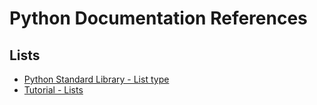 # Python Documentation References

## Lists

* [Python Standard Library - List type](<https://docs.python.org/3/library/stdtypes.html#lists>)
* [Tutorial - Lists](<https://docs.python.org/3/tutorial/introduction.html#lists>)
